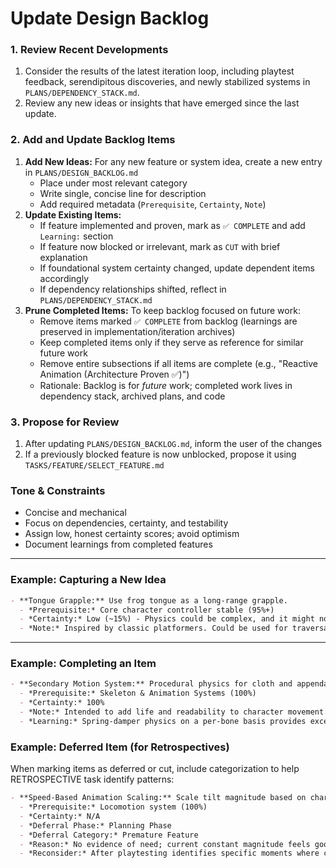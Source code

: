 # Update Design Backlog

### 1. Review Recent Developments
1.  Consider the results of the latest iteration loop, including playtest feedback, serendipitous discoveries, and newly stabilized systems in `PLANS/DEPENDENCY_STACK.md`.
2.  Review any new ideas or insights that have emerged since the last update.

### 2. Add and Update Backlog Items

1.  **Add New Ideas:** For any new feature or system idea, create a new entry in `PLANS/DESIGN_BACKLOG.md`
    -   Place under most relevant category
    -   Write single, concise line for description
    -   Add required metadata (`Prerequisite`, `Certainty`, `Note`)
2.  **Update Existing Items:**
    -   If feature implemented and proven, mark as `✅ COMPLETE` and add `Learning:` section
    -   If feature now blocked or irrelevant, mark as `CUT` with brief explanation
    -   If foundational system certainty changed, update dependent items accordingly
    -   If dependency relationships shifted, reflect in `PLANS/DEPENDENCY_STACK.md`
3.  **Prune Completed Items:** To keep backlog focused on future work:
    -   Remove items marked `✅ COMPLETE` from backlog (learnings are preserved in implementation/iteration archives)
    -   Keep completed items only if they serve as reference for similar future work
    -   Remove entire subsections if all items are complete (e.g., "Reactive Animation (Architecture Proven ✅)")
    -   Rationale: Backlog is for *future* work; completed work lives in dependency stack, archived plans, and code

### 3. Propose for Review

1.  After updating `PLANS/DESIGN_BACKLOG.md`, inform the user of the changes
2.  If a previously blocked feature is now unblocked, propose it using `TASKS/FEATURE/SELECT_FEATURE.md`

### Tone & Constraints

-   Concise and mechanical
-   Focus on dependencies, certainty, and testability
-   Assign low, honest certainty scores; avoid optimism
-   Document learnings from completed features

---

### Example: Capturing a New Idea

```markdown
- **Tongue Grapple:** Use frog tongue as a long-range grapple.
  - *Prerequisite:* Core character controller stable (95%+)
  - *Certainty:* Low (~15%) - Physics could be complex, and it might not be fun.
  - *Note:* Inspired by classic platformers. Could be used for traversal and combat. A classic "frog" trope that might be cool.
```

---

### Example: Completing an Item

```markdown
- **Secondary Motion System:** Procedural physics for cloth and appendages. ✅ COMPLETE
  - *Prerequisite:* Skeleton & Animation Systems (100%)
  - *Certainty:* 100%
  - *Note:* Intended to add life and readability to character movement.
  - *Learning:* Spring-damper physics on a per-bone basis provides excellent results with minimal performance cost. Key is to expose damping/stiffness parameters for real-time tuning.
```

### Example: Deferred Item (for Retrospectives)

When marking items as deferred or cut, include categorization to help RETROSPECTIVE task identify patterns:

```markdown
- **Speed-Based Animation Scaling:** Scale tilt magnitude based on character velocity. ❌ CUT
  - *Prerequisite:* Locomotion system (100%)
  - *Certainty:* N/A
  - *Deferral Phase:* Planning Phase
  - *Deferral Category:* Premature Feature
  - *Reason:* No evidence of need; current constant magnitude feels good. Test-first principle—wait for actual problem before building solution.
  - *Reconsider:* After playtesting identifies specific moments where constant tilt is inadequate
```
